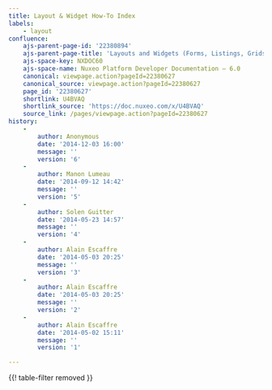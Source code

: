 ```yaml
---
title: Layout & Widget How-To Index
labels:
    - layout
confluence:
    ajs-parent-page-id: '22380894'
    ajs-parent-page-title: 'Layouts and Widgets (Forms, Listings, Grids)'
    ajs-space-key: NXDOC60
    ajs-space-name: Nuxeo Platform Developer Documentation — 6.0
    canonical: viewpage.action?pageId=22380627
    canonical_source: viewpage.action?pageId=22380627
    page_id: '22380627'
    shortlink: U4BVAQ
    shortlink_source: 'https://doc.nuxeo.com/x/U4BVAQ'
    source_link: /pages/viewpage.action?pageId=22380627
history:
    - 
        author: Anonymous
        date: '2014-12-03 16:00'
        message: ''
        version: '6'
    - 
        author: Manon Lumeau
        date: '2014-09-12 14:42'
        message: ''
        version: '5'
    - 
        author: Solen Guitter
        date: '2014-05-23 14:57'
        message: ''
        version: '4'
    - 
        author: Alain Escaffre
        date: '2014-05-03 20:25'
        message: ''
        version: '3'
    - 
        author: Alain Escaffre
        date: '2014-05-03 20:25'
        message: ''
        version: '2'
    - 
        author: Alain Escaffre
        date: '2014-05-02 15:11'
        message: ''
        version: '1'

---
```

{{! table-filter removed }}